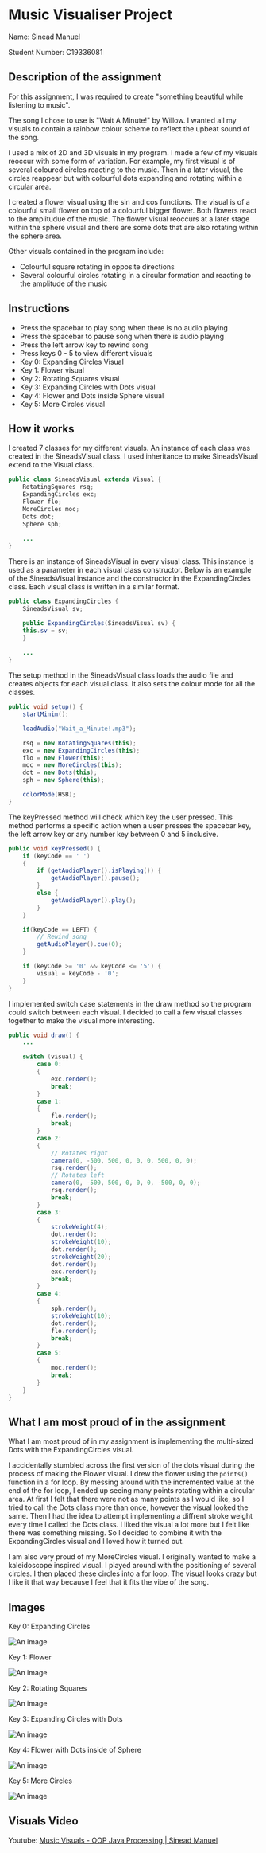 # Music Visualiser Project

Name: Sinead Manuel

Student Number: C19336081

## Description of the assignment
For this assignment, I was required to create "something beautiful while listening to music".

The song I chose to use is "Wait A Minute!" by Willow. I wanted all my visuals to contain a rainbow colour scheme to reflect the upbeat sound of the song.

I used a mix of 2D and 3D visuals in my program. I made a few of my visuals reoccur with some form of variation. For example, my first visual is of several coloured circles reacting to the music. Then in a later visual, the circles reappear but with colourful dots expanding and rotating within a circular area.

I created a flower visual using the sin and cos functions. The visual is of a colourful small flower on top of a colourful bigger flower. Both flowers react to the amplitudue of the music. The flower visual reoccurs at a later stage within the sphere visual and there are some dots that are also rotating within the sphere area.

Other visuals contained in the program include:
- Colourful square rotating in opposite directions
- Several colourful circles rotating in a circular formation and reacting to the amplitude of the music

## Instructions
- Press the spacebar to play song when there is no audio playing
- Press the spacebar to pause song when there is audio playing
- Press the left arrow key to rewind song
- Press keys 0 - 5 to view different visuals
- Key 0: Expanding Circles Visual
- Key 1: Flower visual
- Key 2: Rotating Squares visual
- Key 3: Expanding Circles with Dots visual
- Key 4: Flower and Dots inside Sphere visual
- Key 5: More Circles visual

## How it works
I created 7 classes for my different visuals. An instance of each class was created in the SineadsVisual class. I used inheritance to make SineadsVisual extend to the Visual class.
```Java
public class SineadsVisual extends Visual {
    RotatingSquares rsq;
    ExpandingCircles exc;
    Flower flo;
    MoreCircles moc;
    Dots dot;
    Sphere sph;
	
    ...
}
```

There is an instance of SineadsVisual in every visual class. This instance is used as a parameter in each visual class constructor. Below is an example of the SineadsVisual instance and the constructor in the ExpandingCircles class. Each visual class is written in a similar format.
```Java
public class ExpandingCircles {
    SineadsVisual sv;

    public ExpandingCircles(SineadsVisual sv) {
    this.sv = sv;
    }
	
    ...
}
```

The setup method in the SineadsVisual class loads the audio file and creates objects for each visual class. It also sets the colour mode for all the classes.
```Java
public void setup() {
	startMinim();

	loadAudio("Wait_a_Minute!.mp3");

	rsq = new RotatingSquares(this);
	exc = new ExpandingCircles(this);
	flo = new Flower(this);
	moc = new MoreCircles(this);
	dot = new Dots(this);
	sph = new Sphere(this);

	colorMode(HSB);
}
```

The keyPressed method will check which key the user pressed. This method performs a specific action when a user presses the spacebar key, the left arrow key or any number key between 0 and 5 inclusive.
```Java
public void keyPressed() {
	if (keyCode == ' ')
	{
		if (getAudioPlayer().isPlaying()) {
			getAudioPlayer().pause();
		}
		else {
			getAudioPlayer().play();
		}
	}

	if(keyCode == LEFT) {
		// Rewind song
		getAudioPlayer().cue(0);
	}

	if (keyCode >= '0' && keyCode <= '5') {
		visual = keyCode - '0';
	}
}
```

I implemented switch case statements in the draw method so the program could switch between each visual. I decided to call a few visual classes together to make the visual more interesting.
```Java
public void draw() {
	...

	switch (visual) {
		case 0:
		{
			exc.render();
			break;
		}
		case 1:
		{
			flo.render();
			break;
		}
		case 2:
		{
			// Rotates right
			camera(0, -500, 500, 0, 0, 0, 500, 0, 0);
			rsq.render();
			// Rotates left
			camera(0, -500, 500, 0, 0, 0, -500, 0, 0);
			rsq.render();
			break;
		}
		case 3:
		{                
			strokeWeight(4);
			dot.render();
			strokeWeight(10);
			dot.render();
			strokeWeight(20);
			dot.render();
			exc.render();
			break;
		}
		case 4:
		{
			sph.render();
			strokeWeight(10);
			dot.render();
			flo.render();
			break;
		}
		case 5:
		{                
			moc.render();
			break;
		}
	}
}
```

## What I am most proud of in the assignment
What I am most proud of in my assignment is implementing the multi-sized Dots with the ExpandingCircles visual.

I accidentally stumbled across the first version of the dots visual during the process of making the Flower visual. I drew the flower using the `points()` function in a for loop. By messing around with the incremented value at the end of the for loop, I ended up seeing many points rotating within a circular area. At first I felt that there were not as many points as I would like, so I tried to call the Dots class more than once, however the visual looked the same. Then I had the idea to attempt implementing a diffrent stroke weight every time I called the Dots class. I liked the visual a lot more but I felt like there was something missing. So I decided to combine it with the ExpandingCircles visual and I loved how it turned out.

I am also very proud of my MoreCircles visual. I originally wanted to make a kaleidoscope inspired visual. I played around with the positioning of several circles. I then placed these circles into a for loop. The visual looks crazy but I like it that way because I feel that it fits the vibe of the song.

## Images
Key 0: Expanding Circles

![An image](images/Expanding_Circles.jpg)

Key 1: Flower

![An image](images/Flower.jpg)

Key 2: Rotating Squares

![An image](images/Rotating_Squares.jpg)

Key 3: Expanding Circles with Dots

![An image](images/ExpandingCircles_Dots.jpg)

Key 4: Flower with Dots inside of Sphere

![An image](images/Flower_Sphere_Dots.jpg)

Key 5: More Circles

![An image](images/MoreCircles_Dots.jpg)

## Visuals Video

Youtube: [Music Visuals - OOP Java Processing | Sinead Manuel](https://www.youtube.com/watch?v=nj5XM3YQusE)
